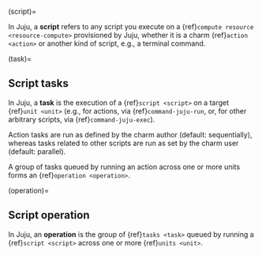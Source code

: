 (script)=

In Juju, a **script** refers to any script you execute on a {ref}`compute resource <resource-compute>` provisioned by Juju, whether it is a charm {ref}`action <action>` or another kind of script, e.g., a terminal command.


(task)=
## Script tasks


In Juju, a **task** is the execution of a {ref}`script <script>` on a target {ref}`unit <unit>` (e.g., for actions, via {ref}`command-juju-run`, or, for other arbitrary scripts, via {ref}`command-juju-exec`).

Action tasks are run as defined by the charm author (default: sequentially), whereas tasks related to other scripts are run as set by the charm user (default: parallel).

A group of tasks queued by running an action across one or more units forms an {ref}`operation <operation>`.


(operation)=
## Script operation

In Juju, an **operation** is the group of {ref}`tasks <task>` queued by running a {ref}`script <script>` across one or more {ref}`units <unit>`.

